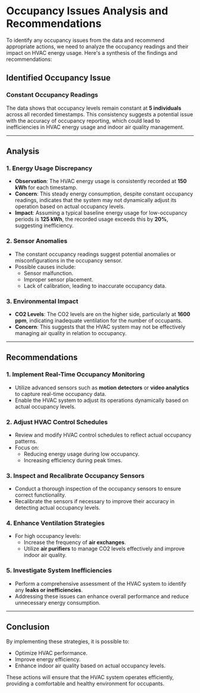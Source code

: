 # Occupancy Issues Analysis and Recommendations

To identify any occupancy issues from the data and recommend appropriate actions, we need to analyze the occupancy readings and their impact on HVAC energy usage. Here's a synthesis of the findings and recommendations:

## Identified Occupancy Issue

### Constant Occupancy Readings
The data shows that occupancy levels remain constant at **5 individuals** across all recorded timestamps. This consistency suggests a potential issue with the accuracy of occupancy reporting, which could lead to inefficiencies in HVAC energy usage and indoor air quality management.

---

## Analysis

### 1. Energy Usage Discrepancy
- **Observation**: The HVAC energy usage is consistently recorded at **150 kWh** for each timestamp.
- **Concern**: This steady energy consumption, despite constant occupancy readings, indicates that the system may not dynamically adjust its operation based on actual occupancy levels.
- **Impact**: Assuming a typical baseline energy usage for low-occupancy periods is **125 kWh**, the recorded usage exceeds this by **20%**, suggesting inefficiency.

### 2. Sensor Anomalies
- The constant occupancy readings suggest potential anomalies or misconfigurations in the occupancy sensor.
- Possible causes include:
  - Sensor malfunction.
  - Improper sensor placement.
  - Lack of calibration, leading to inaccurate occupancy data.

### 3. Environmental Impact
- **CO2 Levels**: The CO2 levels are on the higher side, particularly at **1600 ppm**, indicating inadequate ventilation for the number of occupants.
- **Concern**: This suggests that the HVAC system may not be effectively managing air quality in relation to occupancy.

---

## Recommendations

### 1. Implement Real-Time Occupancy Monitoring
- Utilize advanced sensors such as **motion detectors** or **video analytics** to capture real-time occupancy data.
- Enable the HVAC system to adjust its operations dynamically based on actual occupancy levels.

### 2. Adjust HVAC Control Schedules
- Review and modify HVAC control schedules to reflect actual occupancy patterns.
- Focus on:
  - Reducing energy usage during low occupancy.
  - Increasing efficiency during peak times.

### 3. Inspect and Recalibrate Occupancy Sensors
- Conduct a thorough inspection of the occupancy sensors to ensure correct functionality.
- Recalibrate the sensors if necessary to improve their accuracy in detecting actual occupancy levels.

### 4. Enhance Ventilation Strategies
- For high occupancy levels:
  - Increase the frequency of **air exchanges**.
  - Utilize **air purifiers** to manage CO2 levels effectively and improve indoor air quality.

### 5. Investigate System Inefficiencies
- Perform a comprehensive assessment of the HVAC system to identify any **leaks or inefficiencies**.
- Addressing these issues can enhance overall performance and reduce unnecessary energy consumption.

---

## Conclusion

By implementing these strategies, it is possible to:
- Optimize HVAC performance.
- Improve energy efficiency.
- Enhance indoor air quality based on actual occupancy levels.

These actions will ensure that the HVAC system operates efficiently, providing a comfortable and healthy environment for occupants.
